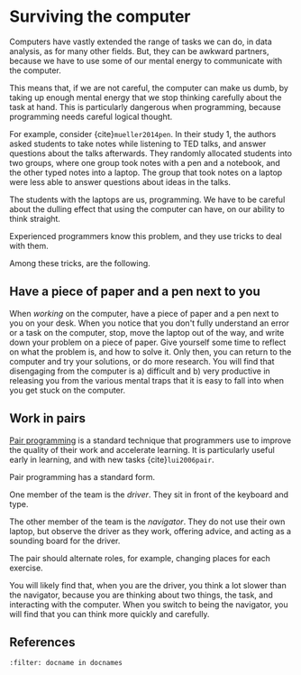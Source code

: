 # Surviving the computer

Computers have vastly extended the range of tasks we can do, in data analysis,
as for many other fields. But, they can be awkward partners, because we have
to use some of our mental energy to communicate with the computer.

This means that, if we are not careful, the computer can make us dumb, by
taking up enough mental energy that we stop thinking carefully about the task
at hand. This is particularly dangerous when programming, because programming
needs careful logical thought.

For example, consider {cite}`mueller2014pen`. In their study 1, the
authors asked students to take notes while listening to TED talks, and answer
questions about the talks afterwards. They randomly allocated students into
two groups, where one group took notes with a pen and a notebook, and the
other typed notes into a laptop. The group that took notes on a laptop were
less able to answer questions about ideas in the talks.

The students with the laptops are us, programming. We have to be careful about the dulling effect that using the computer can have, on our ability to think straight.

Experienced programmers know this problem, and they use tricks to deal with them.

Among these tricks, are the following.

## Have a piece of paper and a pen next to you

When _working_ on the computer, have a piece of paper and a pen next to you on your desk. When you notice that you don't fully understand an error or a task on the computer, stop, move the laptop out of the way, and write down your problem on a piece of paper. Give yourself some time to reflect on what the problem is, and how to solve it. Only then, you can return to the computer and try your solutions, or do more research. You will find that disengaging from the computer is a) difficult and b) very productive in releasing you from the various mental traps that it is easy to fall into when you get stuck on the computer.

## Work in pairs

[Pair programming](https://en.wikipedia.org/wiki/Pair_programming) is
a standard technique that programmers use to improve the quality of their work
and accelerate learning. It is particularly useful early in learning, and with new tasks {cite}`lui2006pair`.

Pair programming has a standard form.

One member of the team is the _driver_. They sit in front of the keyboard and
type.

The other member of the team is the _navigator_. They do not use their own laptop, but observe the driver as they work, offering advice, and acting as a sounding board for the driver.

The pair should alternate roles, for example, changing places for each exercise.

You will likely find that, when you are the driver, you think a lot slower
than the navigator, because you are thinking about two things, the task, and
interacting with the computer. When you switch to being the navigator, you
will find that you can think more quickly and carefully.

## References

```{bibliography} /bib/course_refs.bib
:filter: docname in docnames
```
